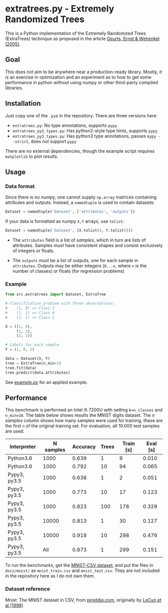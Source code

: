 # extratrees.py - Extremely Randomized Trees

This is a Python implementation of the Extremely Randomized Trees (ExtraTrees)
technique as proposed in the article
[Geurts, Ernst & Wehenkel (2005)][geurts2005].

## Goal

This does not aim to be anywhere near a production-ready library.
Mostly, it is an exercise in optimization and an experiment as to how to
get some performance in python without using numpy or other third-party compiled
libraries.

## Installation

Just copy one of the `.py`s in the repository.
There are three versions here:

- `extratrees.py`: No type annotations, supports `pypy`
- `extratrees_py2_types.py`: Has python2-style type hints, supports `pypy`
- `extratrees_py3_types.py`: Has python3 type annotations, passes `mypy --strict`,
  does _not_ support `pypy`

There are no external dependencies, though the example script requires
`matplotlib` to plot results.

## Usage

### Data format

Since there is no numpy, one cannot supply `np.array` matrices containing
attributes and outputs. Instead, a `namedtuple` is used to contain datasets:

```python
Dataset = namedtuple('Dataset', ['attributes', 'outputs'])
```

If your data is formatted as numpy `X,Y` arrays, use `tolist`:

```python
Dataset = namedtuple('Dataset', [X.tolist(), Y.tolist()])
```

- The `attributes` field is a list of _samples_, which in turn are lists of
attributes. Samples must have consistent shapes and consist exclusively of
integers or floats.

- The `outputs` must be a list of outputs, one for each sample in `attributes`.
Outputs may be either integers (`0...n`, where `n` is the number of classes) or
floats (for regression problems)

### Example

```python
from src.extratrees import Dataset, ExtraTree

# Classification problem with three observations:
#    (1, 0) => Class 1
#    (1, 1) => Class 0
#    (2, 1) => Class 2

X = ((1, 0),
     (1, 1),
     (2, 1))

# Labels for each sample
Y = (1, 0, 2)

data = Dataset(X, Y)
tree = ExtraTree(n_min=1)
tree.fit(data)
tree.predict(data.attributes)
```

See [example.py](docs/example.py) for an applied example.

## Performance

This benchmark is performed an Intel i5 7200U with setting `k=n_classes` and
`n_min=10`.
The table below shows results the MNIST digits dataset.
The _n samples_ column shows how many samples were used for training, these are
the first `n` of the original training set.
For evaluation, all 10.000 test samples are used.

|Interpreter   | N samples |  Accuracy | Trees  | Train [s] | Eval [s] |
|--------------|-----------|-----------|--------|-----------|----------|
|Python3.6     |      1000 |     0.639 |      1 |         9 |    0.010 |
|Python3.6     |      1000 |     0.792 |     10 |        94 |    0.065 |
|Pypy3, py3.5  |      1000 |     0.638 |      1 |         2 |    0.051 |
|Pypy3, py3.5  |      1000 |     0.773 |     10 |        17 |    0.123 |
|Pypy3, py3.5  |      1000 |     0.823 |    100 |       178 |    0.329 |
|Pypy3, py3.5  |     10000 |     0.813 |      1 |        30 |    0.127 |
|Pypy3, py3.5  |     10000 |     0.918 |     10 |       298 |    0.476 |
|Pypy3, py3.5  |       All |     0.873 |      1 |       299 |    0.151 |

To run the benchmarks, get the [MNIST-CSV dataset][pjreddie], and put the files 
in `docs/mnist/` as `mnist_train.csv` and `mnist_test.csv`.
They are not included in the repository here as I do not own them.


### Dataset reference

Mnist: The MNIST dataset in CSV, from [pjreddie.com][pjreddie], originally by
[LeCun et al (1998)][lecun1998]

[lecun1998]: http://yann.lecun.com/exdb/publis/pdf/lecun-98.pdf
[geurts2005]: http://orbi.ulg.ac.be/bitstream/2268/9357/1/geurts-mlj-advance.pdf
[pjreddie]: https://pjreddie.com/projects/mnist-in-csv/
[sklearn]: http://scikit-learn.org/stable/modules/classes.html#module-sklearn.datasets
